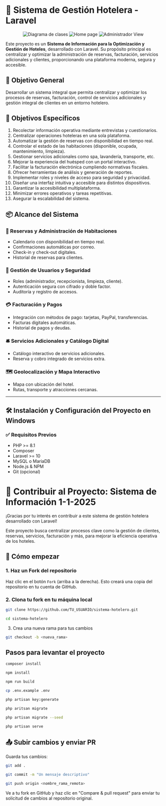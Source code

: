 # 🏨 Sistema de Gestión Hotelera - Laravel

<div align="center">
    <img alt="Diagrama de clases" src="https://github.com/user-attachments/assets/e7af7b80-240e-4fee-a8f7-35111426b6d1">
    <img alt="Home page" src="https://github.com/user-attachments/assets/43cff889-9e66-40d2-95c0-64c1068fa72b">
    <img alt="Administrador View" src="https://github.com/user-attachments/assets/bde8b923-dc25-496d-8051-7b8b292f52bd">
</div>

Este proyecto es un **Sistema de Información para la Optimización y Gestión de Hoteles**, desarrollado con Laravel. Su propósito principal es centralizar y optimizar la administración de reservas, facturación, servicios adicionales y clientes, proporcionando una plataforma moderna, segura y accesible.

## 🎯 Objetivo General

Desarrollar un sistema integral que permita centralizar y optimizar los procesos de reservas, facturación, control de servicios adicionales y gestión integral de clientes en un entorno hotelero.

## 🎯 Objetivos Específicos

1. Recolectar información operativa mediante entrevistas y cuestionarios.
2. Centralizar operaciones hoteleras en una sola plataforma.
3. Automatizar la gestión de reservas con disponibilidad en tiempo real.
4. Controlar el estado de las habitaciones (disponible, ocupada, mantenimiento, limpieza).
5. Gestionar servicios adicionales como spa, lavandería, transporte, etc.
6. Mejorar la experiencia del huésped con un portal interactivo.
7. Facilitar la facturación electrónica cumpliendo normativas fiscales.
8. Ofrecer herramientas de análisis y generación de reportes.
9. Implementar roles y niveles de acceso para seguridad y privacidad.
10. Diseñar una interfaz intuitiva y accesible para distintos dispositivos.
11. Garantizar la accesibilidad multiplataforma.
12. Minimizar errores operativos y tareas repetitivas.
13. Asegurar la escalabilidad del sistema.

## 📦 Alcance del Sistema

### 📅 Reservas y Administración de Habitaciones
- Calendario con disponibilidad en tiempo real.
- Confirmaciones automáticas por correo.
- Check-in y check-out digitales.
- Historial de reservas para clientes.

### 🔐 Gestión de Usuarios y Seguridad
- Roles (administrador, recepcionista, limpieza, cliente).
- Autenticación segura con cifrado y doble factor.
- Auditoría y registro de accesos.

### 💳 Facturación y Pagos
- Integración con métodos de pago: tarjetas, PayPal, transferencias.
- Facturas digitales automáticas.
- Historial de pagos y deudas.

### 🛎️ Servicios Adicionales y Catálogo Digital
- Catálogo interactivo de servicios adicionales.
- Reserva y cobro integrado de servicios extra.

### 🗺️ Geolocalización y Mapa Interactivo
- Mapa con ubicación del hotel.
- Rutas, transporte y atracciones cercanas.

---

## 🛠️ Instalación y Configuración del Proyecto en Windows

### ✅ Requisitos Previos

- PHP >= 8.1
- Composer
- Laravel >= 10
- MySQL o MariaDB
- Node.js & NPM
- Git (opcional)

# 🤝 Contribuir al Proyecto: Sistema de Información 1-1-2025

¡Gracias por tu interés en contribuir a este sistema de gestión hotelera desarrollado con Laravel!

Este proyecto busca centralizar procesos clave como la gestión de clientes, reservas, servicios, facturación y más, para mejorar la eficiencia operativa de los hoteles.

## 🚀 Cómo empezar

### 1. Haz un Fork del repositorio

Haz clic en el botón `Fork` (arriba a la derecha). Esto creará una copia del repositorio en tu cuenta de GitHub.

### 2. Clona tu fork en tu máquina local

```bash
git clone https://github.com/TU_USUARIO/sistema-hotelero.git

cd sistema-hotelero
```

3. Crea una nueva rama para tus cambios
```bash
git checkout -b <nueva_rama>
```

## Pasos para levantar el proyecto

```bash
composer install

npm install

npm run build

cp .env.example .env

php artisan key:generate

php aritsan migrate

php artisan migrate --seed

php artisan serve
```

## 📤 Subir cambios y enviar PR
Guarda tus cambios:

```bash
git add .

git commit -m "Un mensaje descriptivo"

git push origin <nombre_rama_remota> 
```

Ve a tu fork en GitHub y haz clic en "Compare & pull request" para enviar tu solicitud de cambios al repositorio original.
